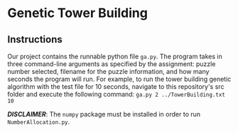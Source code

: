 # Genetic Tower Building

## Instructions

Our project contains the runnable python file `ga.py`. The program takes in three command-line arguments as specified
by the assignment: puzzle number selected, filename for the puzzle information, and how many seconds the program will
run. For example, to run the tower building genetic algorithm with the test file for 10 seconds, navigate to this
repository's src folder and execute the following command: `ga.py 2 ../TowerBuilding.txt 10`

**_DISCLAIMER_**: The `numpy` package must be installed in order to run `NumberAllocation.py`.

